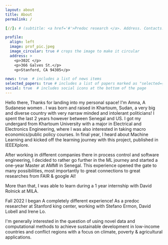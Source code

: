 ```yaml
---
layout: about
title: About
permalink: /

[//]: # (subtitle: <a href='#'>Predoc research </a>. Address. Contacts. Moto. Etc.)

profile:
  align: left
  image: prof_pic.jpeg
  image_circular: true # crops the image to make it circular
  address: >
    <p>302C </p>
    <p>366 Galves St.</p>
    <p>Stanford, CA 94305</p>

news: true  # includes a list of news items
selected_papers: true # includes a list of papers marked as "selected={true}"
social: true  # includes social icons at the bottom of the page
---
```


[//]: # (Write your biography here. Tell the world about yourself. Link to your favorite [subreddit]&#40;http://reddit.com&#41;. You can put a picture in, too. The code is already in, just name your picture `prof_pic.jpg` and put it in the `img/` folder.)

[//]: # ()
[//]: # (Put your address / P.O. box / other info right below your picture. You can also disable any these elements by editing `profile` property of the YAML header of your `_pages/about.md`. Edit `_bibliography/papers.bib` and Jekyll will render your [publications page]&#40;/al-folio/publications/&#41; automatically.)

[//]: # ()
[//]: # ([//])
Hello there, Thanks for landing into my personal space! I'm Amna, A Sudanese women . I was born and raised in Khartoum, Sudan, a very big and diverse country with very narraw minded and intolerant  politicians! I spent the last 2 years however between Senegal and US.
I got my undergard from Khartoum University with a major in Electrical and Electronics Engineering, where I was also interested in taking macro economics/public policy courses. In final year, I heard about Machine Learning and kicked off the learning journey with this project, published in IEEEXplore.

After working in different companies there in process control and software engineering, I decided to rather go further in the ML journey and started  a one-year Master at AMMI in Senegal.
This experience opened the gate to many possibilities, most importantly to great connections to great researches from FAIR & google AI! 

More than that, I was able to learn during a 1 year internship  with David Rolnick at MILA. 

Fall 2022 I began A completely different experience! As a predoc researcher at Stanford king center, working  with Stefano Ermon, David Lobell and Irene Lo. 

I'm generally interested in the question of using novel data and computational methods to achieve sustainable development in low-income countries and conflict regions with a focus on climate, poverty & agricultural applications.


[//]: # (&#40;Link to your social media connections, too. This theme is set up to use [Linkedin]&#40;&#40;https://www.linkedin.com/in/amna-elmustafa-20ab8b11a/&#41;&#41; )